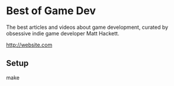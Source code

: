 # Best of Game Dev

The best articles and videos about game development, curated by obsessive indie game developer Matt Hackett.

http://website.com

## Setup

make
